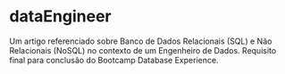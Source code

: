 # dataEngineer
Um artigo referenciado sobre Banco de Dados Relacionais (SQL) e Não Relacionais (NoSQL) no contexto de um Engenheiro de Dados. Requisito final para conclusão do Bootcamp Database Experience.
